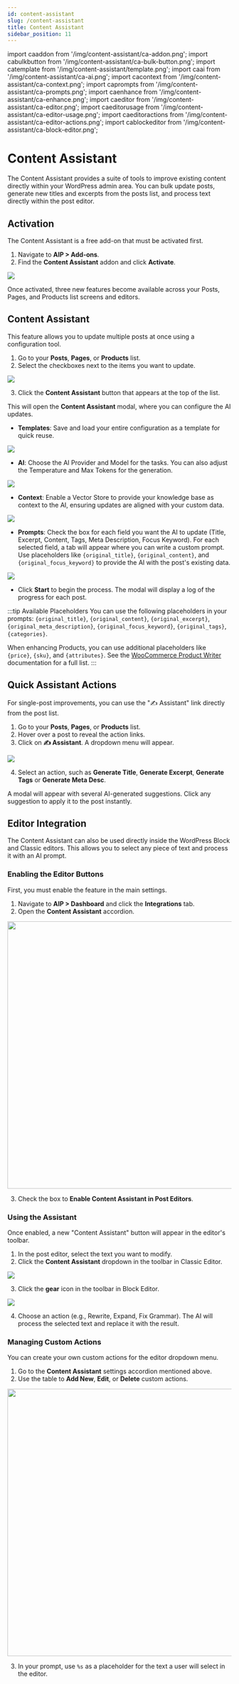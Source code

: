 ```yaml
---
id: content-assistant
slug: /content-assistant
title: Content Assistant
sidebar_position: 11
---
```


import caaddon from '/img/content-assistant/ca-addon.png';
import cabulkbutton from '/img/content-assistant/ca-bulk-button.png';
import catemplate from '/img/content-assistant/template.png';
import caai from '/img/content-assistant/ca-ai.png';
import cacontext from '/img/content-assistant/ca-context.png';
import caprompts from '/img/content-assistant/ca-prompts.png';
import caenhance from '/img/content-assistant/ca-enhance.png';
import caeditor from '/img/content-assistant/ca-editor.png';
import caeditorusage from '/img/content-assistant/ca-editor-usage.png';
import caeditoractions from '/img/content-assistant/ca-editor-actions.png';
import cablockeditor from '/img/content-assistant/ca-block-editor.png';

# Content Assistant

The Content Assistant provides a suite of tools to improve existing content directly within your WordPress admin area. You can bulk update posts, generate new titles and excerpts from the posts list, and process text directly within the post editor.

## Activation

The Content Assistant is a free add-on that must be activated first.

1.  Navigate to **AIP > Add-ons**.
2.  Find the **Content Assistant** addon and click **Activate**.

<img src={caaddon}  />

Once activated, three new features become available across your Posts, Pages, and Products list screens and editors.

## Content Assistant

This feature allows you to update multiple posts at once using a configuration tool.

1.  Go to your **Posts**, **Pages**, or **Products** list.
2.  Select the checkboxes next to the items you want to update.

<img src={cabulkbutton} />

3.  Click the **Content Assistant** button that appears at the top of the list.

This will open the **Content Assistant** modal, where you can configure the AI updates.

-   **Templates**: Save and load your entire configuration as a template for quick reuse.

<img src={catemplate} />

-   **AI**: Choose the AI Provider and Model for the tasks. You can also adjust the Temperature and Max Tokens for the generation.

<img src={caai} />

-   **Context**: Enable a Vector Store to provide your knowledge base as context to the AI, ensuring updates are aligned with your custom data.

<img src={cacontext} />

-   **Prompts**: Check the box for each field you want the AI to update (Title, Excerpt, Content, Tags, Meta Description, Focus Keyword). For each selected field, a tab will appear where you can write a custom prompt. Use placeholders like `{original_title}`, `{original_content}`, and `{original_focus_keyword}` to provide the AI with the post's existing data.

<img src={caprompts} />

-   Click **Start** to begin the process. The modal will display a log of the progress for each post.

:::tip Available Placeholders
You can use the following placeholders in your prompts:
`{original_title}`, `{original_content}`, `{original_excerpt}`, `{original_meta_description}`, `{original_focus_keyword}`, `{original_tags}`, `{categories}`.

When enhancing Products, you can use additional placeholders like `{price}`, `{sku}`, and `{attributes}`. See the [WooCommerce Product Writer](/docs/woocommerce-product-writer) documentation for a full list.
:::

## Quick Assistant Actions

For single-post improvements, you can use the "✍️ Assistant" link directly from the post list.

1.  Go to your **Posts**, **Pages**, or **Products** list.
2.  Hover over a post to reveal the action links.
3.  Click on **✍️ Assistant**. A dropdown menu will appear.

<img src={caenhance} />

4.  Select an action, such as **Generate Title**, **Generate Excerpt**, **Generate Tags** or **Generate Meta Desc**.

A modal will appear with several AI-generated suggestions. Click any suggestion to apply it to the post instantly.

## Editor Integration

The Content Assistant can also be used directly inside the WordPress Block and Classic editors. This allows you to select any piece of text and process it with an AI prompt.

### Enabling the Editor Buttons

First, you must enable the feature in the main settings.

1.  Navigate to **AIP > Dashboard** and click the **Integrations** tab.
2.  Open the **Content Assistant** accordion.

<img src={caeditor} width="600" />

3.  Check the box to **Enable Content Assistant in Post Editors**.

### Using the Assistant

Once enabled, a new "Content Assistant" button will appear in the editor's toolbar.

1.  In the post editor, select the text you want to modify.
2.  Click the **Content Assistant** dropdown in the toolbar in Classic Editor.

<img src={caeditorusage} />

3. Click the **gear** icon in the toolbar in Block Editor.

<img src={cablockeditor} />

4.  Choose an action (e.g., Rewrite, Expand, Fix Grammar). The AI will process the selected text and replace it with the result.

### Managing Custom Actions

You can create your own custom actions for the editor dropdown menu.

1.  Go to the **Content Assistant** settings accordion mentioned above.
2.  Use the table to **Add New**, **Edit**, or **Delete** custom actions.

<img src={caeditoractions} width="600"/>

3.  In your prompt, use `%s` as a placeholder for the text a user will select in the editor.